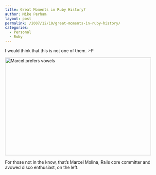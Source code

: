 ```yaml
---
title: Great Moments in Ruby History?
author: Mike Perham
layout: post
permalink: /2007/12/10/great-moments-in-ruby-history/
categories:
  - Personal
  - Ruby
---
```

I would think that this is not one of them. :-P

[<img src="http://homepage.mac.com/ericbeggs/.Pictures/Blanton%20B%20Scene%202007/_DSC2983.jpg" title="Marcel prefers vowels" alt="Marcel prefers vowels" height="321" width="480" />][1]

For those not in the know, that&#8217;s Marcel Molina, Rails core committer and avowed disco enthusiast, on the left.

 [1]: http://homepage.mac.com/ericbeggs/.Pictures/Blanton%20B%20Scene%202007/_DSC2983.jpg